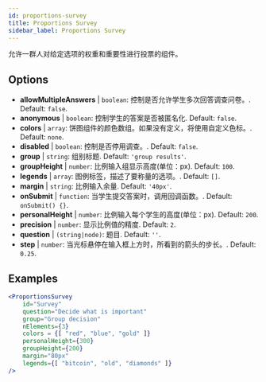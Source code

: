 ```yaml
---
id: proportions-survey
title: Proportions Survey
sidebar_label: Proportions Survey
---
```


允许一群人对给定选项的权重和重要性进行投票的组件。

## Options

* __allowMultipleAnswers__ | `boolean`: 控制是否允许学生多次回答调查问卷。. Default: `false`.
* __anonymous__ | `boolean`: 控制学生的答案是否被匿名化. Default: `false`.
* __colors__ | `array`: 饼图组件的颜色数组。如果没有定义，将使用自定义色标。. Default: `none`.
* __disabled__ | `boolean`: 控制是否停用调查。. Default: `false`.
* __group__ | `string`: 组别标题. Default: `'group results'`.
* __groupHeight__ | `number`: 比例输入组显示高度(单位：px). Default: `100`.
* __legends__ | `array`: 图例标签，描述了要称量的选项。. Default: `[]`.
* __margin__ | `string`: 比例输入余量. Default: `'40px'`.
* __onSubmit__ | `function`: 当学生提交答案时，调用回调函数。. Default: `onSubmit() {}`.
* __personalHeight__ | `number`: 比例输入每个学生的高度(单位：px). Default: `200`.
* __precision__ | `number`: 显示比例值的精度. Default: `2`.
* __question__ | `(string|node)`: 题目. Default: `''`.
* __step__ | `number`: 当光标悬停在输入框上方时，所看到的箭头的步长。. Default: `0.25`.


## Examples

```jsx live
<ProportionsSurvey 
    id="Survey"
    question="Decide what is important"
    group="Group decision"
    nElements={3}
    colors = {[ "red", "blue", "gold" ]}
    personalHeight={300}
    groupHeight={200}
    margin="80px"
    legends={[ "bitcoin", "old", "diamonds" ]}
/>
```




